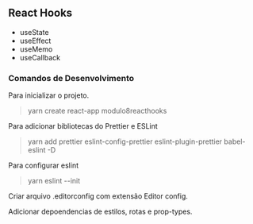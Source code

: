 ## React Hooks

* useState
* useEffect
* useMemo
* useCallback

### Comandos de Desenvolvimento

Para inicializar o projeto.
> yarn create react-app modulo8reacthooks


Para adicionar bibliotecas do Prettier e ESLint
> yarn add prettier eslint-config-prettier eslint-plugin-prettier babel-eslint -D


Para configurar eslint
> yarn eslint --init

Criar arquivo .editorconfig com extensão  Editor config.

Adicionar depoendencias de estilos, rotas e prop-types.
